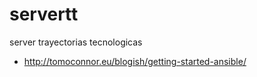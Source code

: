servertt
========

server trayectorias tecnologicas


* http://tomoconnor.eu/blogish/getting-started-ansible/
